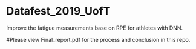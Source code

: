 # Datafest_2019_UofT
Improve the fatigue measurements base on RPE for athletes with DNN.

#Please view Final_report.pdf for the process and conclusion in this repo.
